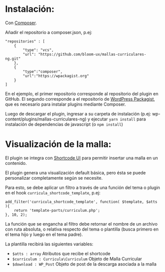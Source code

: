 # Instalación:

Con [Composer](https://getcomposer.org/).

Añadir el repositorio a composer.json, p.ej:

```
"repositories" : [
	{
		"type": "vcs",
		"url": "https://github.com/bloom-ux/mallas-curriculares-ng.git"
	},
	{
		"type":"composer",
		"url":"https://wpackagist.org"
	}
]
```

En el ejemplo, el primer repositorio corresponde al repositorio del plugin en GitHub. El segundo corresponde a el repositorio de [WordPress Packagist](https://wpackagist.org/), que es necesario para instalar plugins mediante Composer.

Luego de descargar el plugin, ingresar a su carpeta de instalación (p.ej: wp-content/plugins/mallas-curriculares-ng) y ejecutar `yarn install` para instalación de dependencias de javascript (o `npm install`)

# Visualización de la malla:

El plugin se integra con [Shortcode UI](https://wordpress.org/plugins/shortcode-ui/) para permitir insertar una malla en un contenido.

El plugin genera una visualización default básica, pero ésta se puede personalizar completamente según se necesite.

Para esto, se debe aplicar un filtro a través de una función del tema o plugin en el hook `curricula_shortcode_template`, p.ej:

```
add_filter('curricula_shortcode_template', function( $template, $atts ){
	return 'template-parts/curriculum.php';
}, 10, 2);
```

La función que se engancha al filtro debe retornar el nombre de un archivo con ruta absoluta, o relativa respecto del tema o plantilla (busca primero en el tema hijo y luego en el tema padre).

La plantilla recibirá las siguientes variables:

* `$atts : array` Atributos que recibe el shortcode
* `$curriculum : Curricula\Curriculum` Objeto de Malla Curricular
* `$download : WP_Post` Objeto de post de la descarga asociada a la malla
